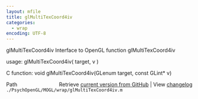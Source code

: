 ```yaml
---
layout: mfile
title: glMultiTexCoord4iv
categories:
  - wrap
encoding: UTF-8
---
```


glMultiTexCoord4iv  Interface to OpenGL function glMultiTexCoord4iv

usage:  glMultiTexCoord4iv( target, v )

C function:  void glMultiTexCoord4iv(GLenum target, const GLint\* v)


<div class="code_header" style="text-align:right;">
  <span style="float:left;">Path&nbsp;&nbsp;</span> <span class="counter">Retrieve <a href=
  "https://raw.github.com/Psychtoolbox-3/Psychtoolbox-3/beta/./PsychOpenGL/MOGL/wrap/glMultiTexCoord4iv.m">current version from GitHub</a> | View <a href=
  "https://github.com/Psychtoolbox-3/Psychtoolbox-3/commits/beta/./PsychOpenGL/MOGL/wrap/glMultiTexCoord4iv.m">changelog</a></span>
</div>
<div class="code">
  <code>./PsychOpenGL/MOGL/wrap/glMultiTexCoord4iv.m</code>
</div>
